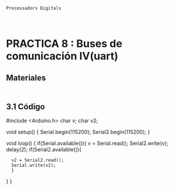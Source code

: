 
###                                    </p>
    Processadors Digitals

</p>

# </br> PRACTICA 8 : Buses de comunicación IV(uart)

## Materiales


## </br> 3.1 Código 

#include <Arduino.h>
char v;
char v2;

void setup() {
  Serial.begin(115200);
  Serial2.begin(115200); 
}

void loop() {
  if(Serial.available()){
    v = Serial.read();
    Serial2.write(v);
    delay(2);
      if(Serial2.available()){

      v2 = Serial2.read();
      Serial.write(v2);
      }
  }
}


